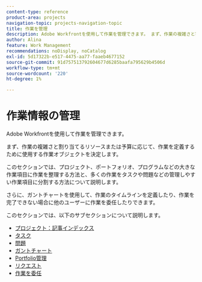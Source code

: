 ```yaml
---
content-type: reference
product-area: projects
navigation-topic: projects-navigation-topic
title: 作業を管理
description: Adobe Workfrontを使用して作業を管理できます。 まず、作業の複雑さと割り当てるリソースまたは予算に応じて、作業を定義するために使用する作業オブジェクトを決定します。 このセクションでは、プロジェクト、ポートフォリオ、プログラムなどの大きな作業項目に作業を整理する方法と、多くの作業をタスクや問題などの管理しやすい作業項目に分割する方法について説明します。 さらに、ガントチャートを使用して、作業のタイムラインを定義したり、作業を完了できない場合に他のユーザーに作業を委任したりできます。
author: Alina
feature: Work Management
recommendations: noDisplay, noCatalog
exl-id: 5d17322b-e517-4475-aa77-faaeb4677152
source-git-commit: 91d757513792604677d6285baafa795629b4506d
workflow-type: tm+mt
source-wordcount: '220'
ht-degree: 1%

---
```


# 作業情報の管理

Adobe Workfrontを使用して作業を管理できます。

まず、作業の複雑さと割り当てるリソースまたは予算に応じて、作業を定義するために使用する作業オブジェクトを決定します。

このセクションでは、プロジェクト、ポートフォリオ、プログラムなどの大きな作業項目に作業を整理する方法と、多くの作業をタスクや問題などの管理しやすい作業項目に分割する方法について説明します。

さらに、ガントチャートを使用して、作業のタイムラインを定義したり、作業を完了できない場合に他のユーザーに作業を委任したりできます。

このセクションでは、以下のサブセクションについて説明します。

* [プロジェクト：記事インデックス](../manage-work/projects/projects-overview.md)
* [タスク](../manage-work/tasks/tasks-overview.md)
* [問題](../manage-work/issues/issues-overview.md)
* [ガントチャート](../manage-work/gantt-chart/the-gantt-chart.md)
* [Portfolio管理](../manage-work/portfolios/portfolio-management-overview.md)
* [リクエスト](../manage-work/requests/requests-overview.md)
* [作業を委任](../manage-work/delegate-work/delegate-work.md)
